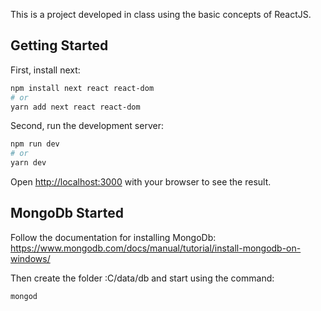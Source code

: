 This is a project developed in class using the basic concepts of ReactJS.

## Getting Started

First, install next:

```bash
npm install next react react-dom
# or
yarn add next react react-dom
```

Second, run the development server:

```bash
npm run dev
# or
yarn dev
```

Open [http://localhost:3000](http://localhost:3000) with your browser to see the result.

## MongoDb Started

Follow the documentation for installing MongoDb: https://www.mongodb.com/docs/manual/tutorial/install-mongodb-on-windows/

Then create the folder :C/data/db and start using the command:

```bash
mongod
```
